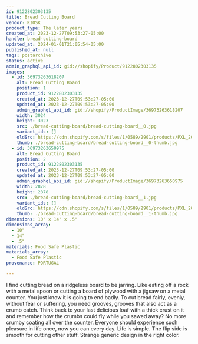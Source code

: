 ```yaml
---
id: 9122802303135
title: Bread Cutting Board
vendor: KIOSK
product_type: The later years
created_at: 2023-12-27T09:53:27-05:00
handle: bread-cutting-board
updated_at: 2024-01-01T21:05:54-05:00
published_at: null
tags: postarchive
status: active
admin_graphql_api_id: gid://shopify/Product/9122802303135
images:
  - id: 36973263618207
    alt: Bread Cutting Board
    position: 1
    product_id: 9122802303135
    created_at: 2023-12-27T09:53:27-05:00
    updated_at: 2023-12-27T09:53:27-05:00
    admin_graphql_api_id: gid://shopify/ProductImage/36973263618207
    width: 3024
    height: 3023
    src: ./bread-cutting-board/bread-cutting-board__0.jpg
    variant_ids: []
    oldSrc: https://cdn.shopify.com/s/files/1/0589/2901/products/PXL_20230321_183719705.jpg?v=1703688807
    thumb: ./bread-cutting-board/bread-cutting-board__0-thumb.jpg
  - id: 36973263650975
    alt: Bread Cutting Board
    position: 2
    product_id: 9122802303135
    created_at: 2023-12-27T09:53:27-05:00
    updated_at: 2023-12-27T09:53:27-05:00
    admin_graphql_api_id: gid://shopify/ProductImage/36973263650975
    width: 2878
    height: 2878
    src: ./bread-cutting-board/bread-cutting-board__1.jpg
    variant_ids: []
    oldSrc: https://cdn.shopify.com/s/files/1/0589/2901/products/PXL_20230322_115701111.jpg?v=1703688807
    thumb: ./bread-cutting-board/bread-cutting-board__1-thumb.jpg
dimensions: 10" x 14" x .5"
dimensions_array:
  - 10"
  - 14"
  - .5"
materials: Food Safe Plastic
materials_array:
  - Food Safe Plastic
provenance: PORTUGAL

---
```


I find cutting bread on a ridgeless board to be jarring. Like eating off a rock with a metal spoon or cutting a board of plywood with a jigsaw on a metal counter. You just know it is going to end badly. To cut bread fairly, evenly, without fear or suffering, you need grooves, grooves that also act as a crumb catch. Think back to your last delicious loaf with a thick crust on it and remember how the crumbs could fly while you sawed away? No more crumby coating all over the counter. Everyone should experience such pleasure in life once, now you can every day. Life is simple. The flip side is smooth for cutting other stuff. Strange generic design in the right color.